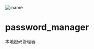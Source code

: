 ![:name](https://moe-counter.glitch.me/get/@password_manager?theme=rule34)

# password_manager
本地密码管理器

